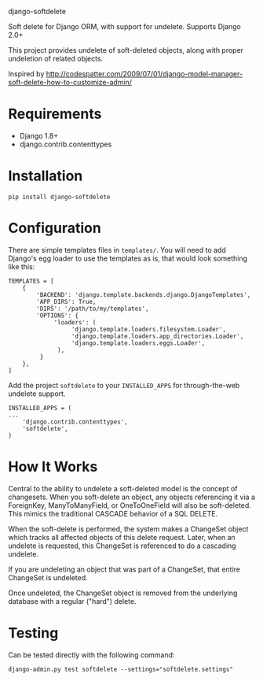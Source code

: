 django-softdelete

Soft delete for Django ORM, with support for undelete.  Supports Django 2.0+

This project provides undelete of soft-deleted objects, along with proper undeletion of related objects.

Inspired by http://codespatter.com/2009/07/01/django-model-manager-soft-delete-how-to-customize-admin/

Requirements
============

* Django 1.8+
* django.contrib.contenttypes

Installation
=============
    pip install django-softdelete

Configuration
=============

There are simple templates files in `templates/`.  You will need to add Django's
egg loader to use the templates as is, that would look something like this:

    TEMPLATES = [
        {
            'BACKEND': 'django.template.backends.django.DjangoTemplates',
            'APP_DIRS': True,
            'DIRS': '/path/to/my/templates',
            'OPTIONS': {
                 'loaders': (
                      'django.template.loaders.filesystem.Loader',
                      'django.template.loaders.app_directories.Loader',
                      'django.template.loaders.eggs.Loader',
                  ),
             }
        },
    ]

Add the project `softdelete` to your `INSTALLED_APPS` for
through-the-web undelete support.

    INSTALLED_APPS = (
    ...
        'django.contrib.contenttypes',
        'softdelete',
    )

How It Works
============

Central to the ability to undelete a soft-deleted model is the concept of changesets.  When you
soft-delete an object, any objects referencing it via a ForeignKey, ManyToManyField, or OneToOneField will
also be soft-deleted.  This mimics the traditional CASCADE behavior of a SQL DELETE.

When the soft-delete is performed, the system makes a ChangeSet object which tracks all affected objects of
this delete request.  Later, when an undelete is requested, this ChangeSet is referenced to do a cascading
undelete.

If you are undeleting an object that was part of a ChangeSet, that entire ChangeSet is undeleted.

Once undeleted, the ChangeSet object is removed from the underlying database with a regular ("hard") delete.

Testing
=======

Can be tested directly with the following command:

    django-admin.py test softdelete --settings="softdelete.settings"
